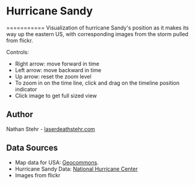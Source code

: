# Hurricane Sandy
===========
Visualization of hurricane Sandy's position as it makes its way up the eastern US, with corresponding images from the storm pulled from flickr.

Controls:

* Right arrow: move forward in time
* Left arrow: move backward in time
* Up arrow: reset the zoom level 
* To zoom in on the time line, click and drag on the timeline position indicator
* Click image to get full sized view

## Author

Nathan Stehr - [laserdeathstehr.com](http://laserdeathstehr.com)

## Data Sources

* Map data for USA: [Geocommons](http://geocommons.com/overlays/21424).
* Hurricane Sandy Data: [National Hurricane Center](http://www.nhc.noaa.gov/gis/archive_besttrack.php)
* Images from flickr

